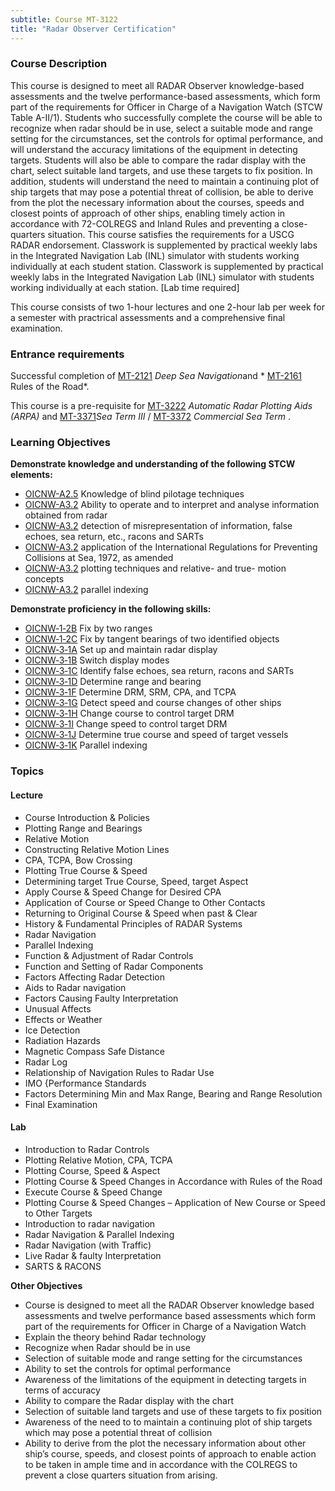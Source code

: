 ```yaml
---
subtitle: Course MT-3122
title: "Radar Observer Certification"
---
```


### Course Description

This course is designed to meet all RADAR Observer knowledge-based assessments and the twelve performance-based assessments, which form part of the requirements for Officer in Charge of a Navigation Watch (STCW Table A-II/1). Students who successfully complete the course will be able to recognize when radar should be in use, select a suitable mode and range setting for the circumstances, set the controls for optimal performance, and will understand the accuracy limitations of the equipment in detecting targets. Students will also be able to compare the radar display with the chart, select suitable land targets, and use these targets to fix position. In addition, students will understand the need to maintain a continuing plot of ship targets that may pose a potential threat of collision, be able to derive from the plot the necessary information about the courses, speeds and closest points of approach of other ships, enabling timely action in accordance with 72-COLREGS and Inland Rules and preventing a close-quarters situation. This course satisfies the requirements for a USCG RADAR endorsement.  Classwork is supplemented by practical weekly labs in the Integrated Navigation Lab (INL) simulator with students working individually at each student station.  Classwork is supplemented by practical weekly labs in the Integrated Navigation Lab (INL) simulator with students working individually at each station. [Lab time required]


This course consists of two 1-hour lectures and one 2-hour lab per week for a semester with practrical assessments and a comprehensive final examination.

### Entrance requirements

Successful completion of  [MT-2121](mt-2121.html)  *Deep Sea Navigation*and * [MT-2161](mt-2161.html) Rules of the Road*.

This course is a pre-requisite for [MT-3222](mt-3222.html) *Automatic Radar Plotting Aids (ARPA)*  and  [MT-3371](mt-3371.html)*Sea Term III*  / [MT-3372](mt-3372.html) *Commercial Sea Term* .


### Learning Objectives

**Demonstrate knowledge and understanding of the following STCW elements:**

* [OICNW-A2.5](21#OICNW-A2\.5) Knowledge of blind pilotage techniques
* [OICNW-A3.2](21#OICNW-A3\.2) Ability to operate and to interpret and analyse information obtained from radar
* [OICNW-A3.2](21#OICNW-A3\.2) detection of misrepresentation of information, false echoes, sea return, etc., racons and SARTs
* [OICNW-A3.2](21#OICNW-A3\.2) application of the International Regulations for Preventing Collisions at Sea, 1972, as amended
* [OICNW-A3.2](21#OICNW-A3\.2) plotting techniques and relative- and true- motion concepts
* [OICNW-A3.2](21#OICNW-A3\.2) parallel indexing

**Demonstrate proficiency in the following skills:**

* [OICNW‑1‑2B](OICNW-1-2B) Fix by two ranges
* [OICNW‑1‑2C](OICNW-1-2C) Fix by tangent bearings of two identified objects
* [OICNW‑3‑1A](OICNW-3-1A) Set up and maintain radar display
* [OICNW‑3‑1B](OICNW-3-1B) Switch display modes
* [OICNW‑3‑1C](OICNW-3-1C) Identify false echoes, sea return, racons and SARTs
* [OICNW‑3‑1D](OICNW-3-1D) Determine range and bearing
* [OICNW‑3‑1F](OICNW-3-1F) Determine DRM, SRM, CPA, and TCPA
* [OICNW‑3‑1G](OICNW-3-1G) Detect speed and course changes of other ships
* [OICNW‑3‑1H](OICNW-3-1H) Change course to control target DRM
* [OICNW‑3‑1I](OICNW-3-1I) Change speed to control target DRM
* [OICNW‑3‑1J](OICNW-3-1J) Determine true course and speed of target vessels
* [OICNW‑3‑1K](OICNW-3-1K) Parallel indexing

### Topics


#### Lecture

* Course Introduction & Policies 
* Plotting Range and Bearings
* Relative Motion
* Constructing Relative Motion Lines
* CPA, TCPA, Bow Crossing
* Plotting True Course & Speed
* Determining target True Course, Speed, target Aspect
* Apply Course & Speed Change for Desired CPA
* Application of Course or Speed Change to Other Contacts
* Returning to Original Course & Speed when past & Clear
* History & Fundamental Principles of RADAR Systems
* Radar Navigation
* Parallel Indexing
* Function & Adjustment of Radar Controls
* Function and Setting of Radar Components
* Factors Affecting Radar Detection
* Aids to Radar navigation
* Factors Causing Faulty Interpretation
* Unusual Affects
* Effects or Weather
* Ice Detection
* Radiation Hazards
* Magnetic Compass Safe Distance
* Radar Log
* Relationship of Navigation Rules to Radar Use
* IMO {Performance Standards
* Factors Determining Min and Max Range, Bearing and Range Resolution
* Final Examination

#### Lab

* Introduction to Radar Controls
* Plotting Relative Motion, CPA, TCPA
* Plotting Course, Speed & Aspect
* Plotting Course & Speed Changes in Accordance with Rules of the Road
* Execute Course & Speed Change
* Plotting Course & Speed Changes – Application of New Course or Speed to Other Targets
* Introduction to radar navigation
* Radar Navigation & Parallel Indexing
* Radar Navigation (with Traffic)
* Live Radar & faulty Interpretation
* SARTS & RACONS

**Other Objectives**

* Course is designed to meet all the RADAR Observer knowledge based assessments and twelve performance based assessments which form part of the requirements for Officer in Charge of a Navigation Watch
* Explain the theory behind Radar technology
* Recognize when Radar should be in use
* Selection of suitable mode and range setting for the circumstances
* Ability to set the controls for optimal performance
* Awareness of the limitations of the equipment in detecting targets in terms of accuracy
* Ability to compare the Radar display with the chart
* Selection of suitable land targets and use of these targets to fix position
* Awareness of the need to to maintain a continuing plot of ship targets which may pose a potential threat of collision
* Ability to derive from the plot the necessary information about other ship’s course, speeds, and closest points of approach to enable action to be taken in ample time and in accordance with the COLREGS to prevent a close quarters situation from arising.




